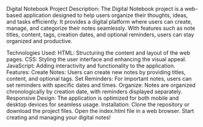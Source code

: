 Digital Notebook Project
Description:
The Digital Notebook project is a web-based application designed to help users organize their thoughts, ideas, and tasks efficiently. It provides a digital platform where users can create, manage, and categorize their notes seamlessly. With features such as note titles, content, tags, creation dates, and optional reminders, users can stay organized and productive.

Technologies Used:
HTML: Structuring the content and layout of the web pages.
CSS: Styling the user interface and enhancing the visual appeal.
JavaScript: Adding interactivity and functionality to the application.
Features:
Create Notes: Users can create new notes by providing titles, content, and optional tags.
Set Reminders: For important notes, users can set reminders with specific dates and times.
Organize: Notes are organized chronologically by creation date, with reminders displayed separately.
Responsive Design: The application is optimized for both mobile and desktop devices for seamless usage.
Installation:
Clone the repository or download the project files.
Open the index.html file in a web browser.
Start creating and managing your digital notes!
